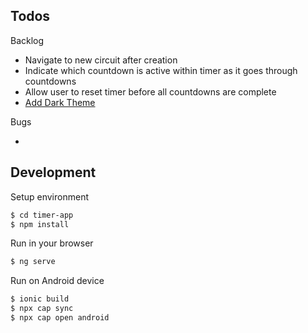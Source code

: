 ## Todos

Backlog

-   Navigate to new circuit after creation
-   Indicate which countdown is active within timer as it goes through countdowns
-   Allow user to reset timer before all countdowns are complete
-   [Add Dark Theme](https://medium.com/enappd/how-to-get-dark-mode-in-your-ionic-4-apps-in-15-mins-3b0a0e3c1032)

Bugs

-

## Development

Setup environment

```sh
$ cd timer-app
$ npm install
```

Run in your browser

```sh
$ ng serve
```

Run on Android device

```sh
$ ionic build
$ npx cap sync
$ npx cap open android
```
